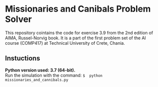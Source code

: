 # Missionaries and Canibals Problem Solver

This repository cointains the code for exercise 3.9 from the 2nd edition of AIMA, Russel-Norvig book.  It is a part of the first problem set of the AI course (COMP417) at Technical University of Crete, Chania. 

## Instuctions
**Python version used: 3.7 (64-bit).** \
Run the simulation with the command: `$  python missionaries_and_cannibals.py`
